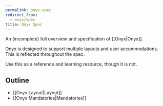 ```yaml
---
permalink: onyx-spec
redirect_from:
  - onyx/spec
title: Onyx Spec
---
```

An (incomplete) full overview and specification of [[Onyx|Onyx]].

Onyx is designed to support multiple layouts and user accommodations. This is reflected throughout the spec.

Use this as a reference and learning resource, though it is not.

## Outline

- [[Onyx Layout|Layout]]
- [[Onyx Mandatories|Mandatories]]
